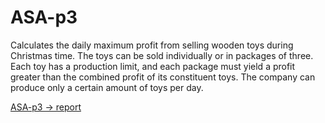 # ASA-p3

Calculates the daily maximum profit from selling wooden toys during Christmas time. The toys can be sold individually or in packages of three. Each toy has a production limit, and each package must yield a profit greater than the combined profit of its constituent toys. The company can produce only a certain amount of toys per day.

[ASA-p3 -> report](https://www.overleaf.com/5896521328hkvcgpvgtjxw#6cff14)
